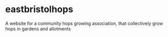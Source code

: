 # eastbristolhops
A website for a community hops growing association, that collectively grow hops in gardens and allotments  
